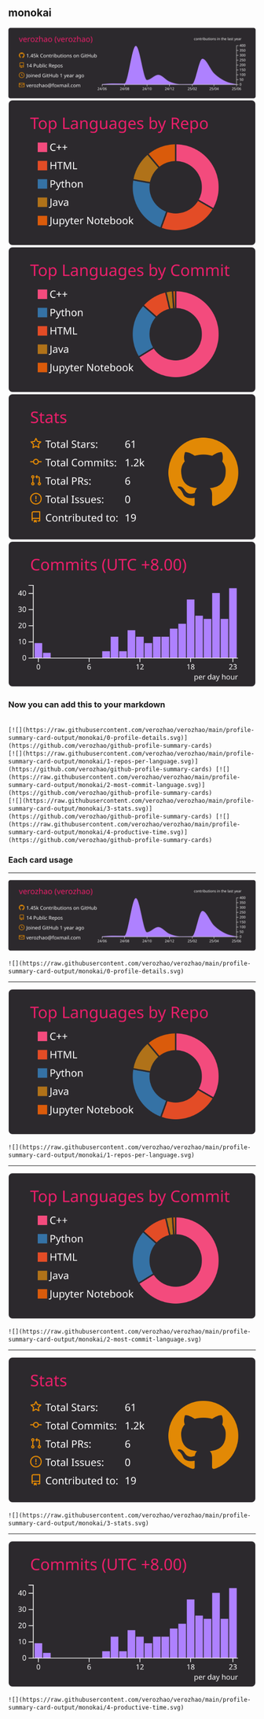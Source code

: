 ## monokai

[![](./0-profile-details.svg)](https://github.com/verozhao/github-profile-summary-cards)
[![](./1-repos-per-language.svg)](https://github.com/verozhao/github-profile-summary-cards) [![](./2-most-commit-language.svg)](https://github.com/verozhao/github-profile-summary-cards)
[![](./3-stats.svg)](https://github.com/verozhao/github-profile-summary-cards) [![](./4-productive-time.svg)](https://github.com/verozhao/github-profile-summary-cards)
### Now you can add this to your markdown
```

[![](https://raw.githubusercontent.com/verozhao/verozhao/main/profile-summary-card-output/monokai/0-profile-details.svg)](https://github.com/verozhao/github-profile-summary-cards)
[![](https://raw.githubusercontent.com/verozhao/verozhao/main/profile-summary-card-output/monokai/1-repos-per-language.svg)](https://github.com/verozhao/github-profile-summary-cards) [![](https://raw.githubusercontent.com/verozhao/verozhao/main/profile-summary-card-output/monokai/2-most-commit-language.svg)](https://github.com/verozhao/github-profile-summary-cards)
[![](https://raw.githubusercontent.com/verozhao/verozhao/main/profile-summary-card-output/monokai/3-stats.svg)](https://github.com/verozhao/github-profile-summary-cards) [![](https://raw.githubusercontent.com/verozhao/verozhao/main/profile-summary-card-output/monokai/4-productive-time.svg)](https://github.com/verozhao/github-profile-summary-cards)

```

### Each card usage
---

![](./0-profile-details.svg)

```
![](https://raw.githubusercontent.com/verozhao/verozhao/main/profile-summary-card-output/monokai/0-profile-details.svg)
```

    

---

![](./1-repos-per-language.svg)

```
![](https://raw.githubusercontent.com/verozhao/verozhao/main/profile-summary-card-output/monokai/1-repos-per-language.svg)
```

    

---

![](./2-most-commit-language.svg)

```
![](https://raw.githubusercontent.com/verozhao/verozhao/main/profile-summary-card-output/monokai/2-most-commit-language.svg)
```

    

---

![](./3-stats.svg)

```
![](https://raw.githubusercontent.com/verozhao/verozhao/main/profile-summary-card-output/monokai/3-stats.svg)
```

    

---

![](./4-productive-time.svg)

```
![](https://raw.githubusercontent.com/verozhao/verozhao/main/profile-summary-card-output/monokai/4-productive-time.svg)
```

    
